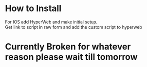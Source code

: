# How to Install

For IOS add HyperWeb and make initial setup.   
Get link to script in raw form and add the custom script to hyperweb

# Currently Broken for whatever reason please wait till tomorrow
